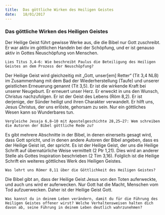 ```yaml
---
title:  Das göttliche Wirken des Heiligen Geistes
date:   18/01/2017
---
```


### Das göttliche Wirken des Heiligen Geistes 

Der Heilige Geist führt gewisse Werke aus, die die Bibel nur Gott zuschreibt. Er war aktiv im göttlichen Handeln bei der Schöpfung, und er ist genauso aktiv in Gottes Neuschöpfung von Menschen. 

`Lies Titus 3,4–6: Wie beschreibt Paulus die Beteiligung des Heiligen Geistes an dem Prozess der Neuschöpfung?` 

Der Heilige Geist wird gleichzeitig mit „Gott, unser[em] Retter“ (Tit 3,4 NLB) im Zusammenhang mit dem Bad der Wiederherstellung (Taufe) und unserer geistlichen Erneuerung genannt (Tit 3,5). Er ist die wirkende Kraft bei unserer Neugeburt. Er erneuert unser Herz. Er erweckt in uns den Wunsch, Christus nachzufolgen. Er ist der Geist des Lebens (Röm 8,2). Er ist derjenige, der Sünder heiligt und ihren Charakter verwandelt. Er hilft uns, Jesus Christus, der uns erlöste, gehorsam zu sein. Nur ein göttliches Wesen kann so Wunderbares tun. 

`Vergleiche Jesaja 6,8–10 mit Apostelgeschichte 28,25–27: Wem schreiben die Autoren der Bibel göttliche Rede zu?` 

Es gibt mehrere Abschnitte in der Bibel, in denen einerseits gesagt wird, dass Gott spricht, und in denen andere Autoren der Bibel angeben, dass es der Heilige Geist ist, der spricht. Es ist der Heilige Geist, der uns die Heilige Schrift auf übernatürliche Weise vermittelt (2 Ptr 1,21). Dies wird an anderer Stelle als Gottes Inspiration beschrieben (2 Tim 3,16). Folglich ist die Heilige Schrift ein weiteres göttliches Werk des Heiligen Geistes. 

`Was lehrt uns Römer 8,11 über die Göttlichkeit des Heiligen Geistes?` 

Die Bibel gibt an, dass der Heilige Geist Jesus von den Toten auferweckte, und auch uns wird er auferwecken. Nur Gott hat die Macht, Menschen vom Tod aufzuerwecken. Daher ist der Heilige Geist Gott. 

`Was kannst du in deinem Leben verändern, damit du für die Führung des Heiligen Geistes offener wirst? Welche Verhaltensweisen halten dich davon ab, seine Führung in deinem Leben deutlich wahrzunehmen?`